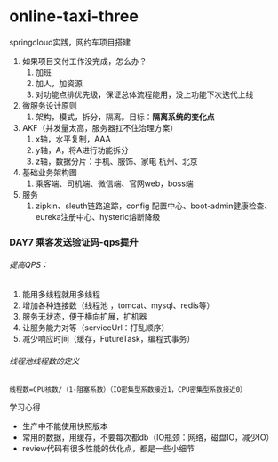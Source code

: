 # online-taxi-three
springcloud实践，网约车项目搭建
1. 如果项目交付工作没完成，怎么办？
   1. 加班
   2. 加人，加资源
   3. 对功能点排优先级，保证总体流程能用，没上功能下次迭代上线
2. 微服务设计原则
   1. 架构，模式，拆分，隔离。目标：**隔离系统的变化点**
3. AKF（并发量太高，服务器扛不住治理方案）
   1. x轴，水平复制，AAA
   2. y轴，A，将A进行功能拆分
   3. z轴，数据分片：手机、服饰、家电    杭州、北京
4. 基础业务架构图
   1. 乘客端、司机端、微信端、官网web，boss端
5. 服务
   1. zipkin、sleuth链路追踪，config 配置中心、boot-admin健康检查、eureka注册中心、hysteric熔断降级



### DAY7 乘客发送验证码-qps提升
###### 提高QPS：
1. 能用多线程就用多线程
2. 增加各种连接数（线程池 ，tomcat、mysql、redis等）
3. 服务无状态，便于横向扩展，扩机器
4. 让服务能力对等（serviceUrl：打乱顺序）
5. 减少响应时间（缓存，FutureTask，编程式事务）


###### 线程池线程数的定义
```线程数=CPU核数/（1-阻塞系数）（IO密集型系数接近1，CPU密集型系数接近0）```

学习心得
- 生产中不能使用快照版本
- 常用的数据，用缓存，不要每次都db（IO瓶颈：网络，磁盘IO，减少IO）
- review代码有很多性能的优化点，都是一些小细节